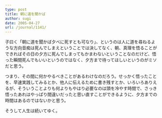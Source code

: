 ```yaml
---
type: post
title: 朝に道を聞かば
author: sugi
date: 2005-04-27
url: /journal/1141/
---
```

子曰く「朝に道を聞かば夕べに死すとも可なり」、というのは人に道を尋ねるような方向音痴は死んでしまえということでは決してなく、朝、真理を悟ることができればその日の夕方に死んでしまってもかまわないということなのだけど、悟った瞬間死んでもいいというのではなく、夕方まで待ってほしいというのがミソだと思う。

つまり、その間に何かやるべきことがあるわけなのだろう。せっかく悟ったことを、早速実践してみるとか、他人に伝えるために書き残すとか、いろいろありえるが、そういうことよりも何よりもやはり必要なのは頭を冷やす時間で、さっき悟ったあれはやっぱり間違いだったと思い直すことができるように、夕方までの時間はあるのではないかと思う。

そうして人生は続いてゆく。

